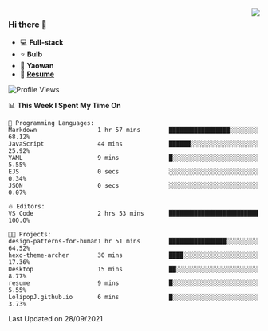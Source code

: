 <img align="right" src="https://github-readme-stats.vercel.app/api?username=LolipopJ&show_icons=true&count_private=true&hide_title=true&include_all_commits=true&theme=vue">

### Hi there 👋

- :computer: **Full-stack**
- :star: **Bulb**
- :pill: **Yaowan**
- :milky_way: [**Resume**](https://cdn.jsdelivr.net/gh/lolipopj/resume/export/resume-en.pdf)

<!--START_SECTION:waka-->
![Profile Views](http://img.shields.io/badge/Profile%20Views-17-blue)

📊 **This Week I Spent My Time On** 

```text
💬 Programming Languages: 
Markdown                 1 hr 57 mins        █████████████████░░░░░░░░   68.12% 
JavaScript               44 mins             ██████░░░░░░░░░░░░░░░░░░░   25.92% 
YAML                     9 mins              █░░░░░░░░░░░░░░░░░░░░░░░░   5.55% 
EJS                      0 secs              ░░░░░░░░░░░░░░░░░░░░░░░░░   0.34% 
JSON                     0 secs              ░░░░░░░░░░░░░░░░░░░░░░░░░   0.07%

🔥 Editors: 
VS Code                  2 hrs 53 mins       █████████████████████████   100.0%

🐱‍💻 Projects: 
design-patterns-for-human1 hr 51 mins        ████████████████░░░░░░░░░   64.52% 
hexo-theme-archer        30 mins             ████░░░░░░░░░░░░░░░░░░░░░   17.36% 
Desktop                  15 mins             ██░░░░░░░░░░░░░░░░░░░░░░░   8.77% 
resume                   9 mins              █░░░░░░░░░░░░░░░░░░░░░░░░   5.55% 
LolipopJ.github.io       6 mins              █░░░░░░░░░░░░░░░░░░░░░░░░   3.73%

```


 Last Updated on 28/09/2021
<!--END_SECTION:waka-->
